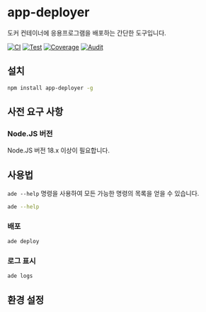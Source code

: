 # app-deployer
도커 컨테이너에 응용프로그램을 배포하는 간단한 도구입니다.

[![CI](https://github.com/sumor-cloud/app-deployer/actions/workflows/ci.yml/badge.svg)](https://github.com/sumor-cloud/app-deployer/actions/workflows/ci.yml)
[![Test](https://github.com/sumor-cloud/app-deployer/actions/workflows/ut.yml/badge.svg)](https://github.com/sumor-cloud/app-deployer/actions/workflows/ut.yml)
[![Coverage](https://github.com/sumor-cloud/app-deployer/actions/workflows/coverage.yml/badge.svg)](https://github.com/sumor-cloud/app-deployer/actions/workflows/coverage.yml)
[![Audit](https://github.com/sumor-cloud/app-deployer/actions/workflows/audit.yml/badge.svg)](https://github.com/sumor-cloud/app-deployer/actions/workflows/audit.yml)

## 설치
```bash
npm install app-deployer -g
```

## 사전 요구 사항

### Node.JS 버전
Node.JS 버전 18.x 이상이 필요합니다.

## 사용법

`ade --help` 명령을 사용하여 모든 가능한 명령의 목록을 얻을 수 있습니다.
```bash
ade --help
```

### 배포

```bash
ade deploy
```

### 로그 표시

```bash
ade logs
```

## 환경 설정


